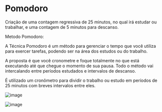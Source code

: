 # Pomodoro
Criação de uma contagem regressiva de 25 minutos, no qual irá estudar ou trabalhar, e uma contagem de 5 minutos para descanso.

Metodo Pomodoro:

A Técnica Pomodoro é um método para gerenciar o tempo que você utiliza para exercer tarefas, podendo ser na área dos estudos ou do trabalho. 

A proposta é que você cronometre e foque totalmente no que está executando até que chegue o momento de sua pausa. Todo o método vai intercalando entre períodos estudados e intervalos de descanso. 

É  utilizado um cronômetro para dividir o trabalho ou estudo em períodos de 25 minutos com breves intervalos entre eles.

![image](https://user-images.githubusercontent.com/84604788/124411258-300d5380-dd1a-11eb-983b-843a4b6ccaf3.png)

![image](https://user-images.githubusercontent.com/84604788/124411350-58954d80-dd1a-11eb-8cca-9db7e4a382e6.png)


